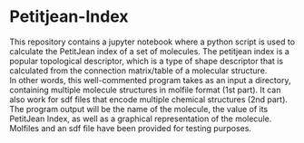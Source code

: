 # Petitjean-Index
This repository contains a jupyter notebook where a python script is used to calculate the PetitJean index of a set of molecules. The petitjean index is a popular topological descriptor, which is a type of shape descriptor that is calculated from the connection matrix/table of a molecular structure.\
In other words, this well-commented program takes as an input a directory, containing multiple molecule structures in molfile format (1st part). It can also work for sdf files that encode multiple chemical structures (2nd part). The program output will be the name of the molecule, the value of its PetitJean Index, as well as a graphical representation of the molecule.\
Molfiles and an sdf file have been provided for testing purposes. 
